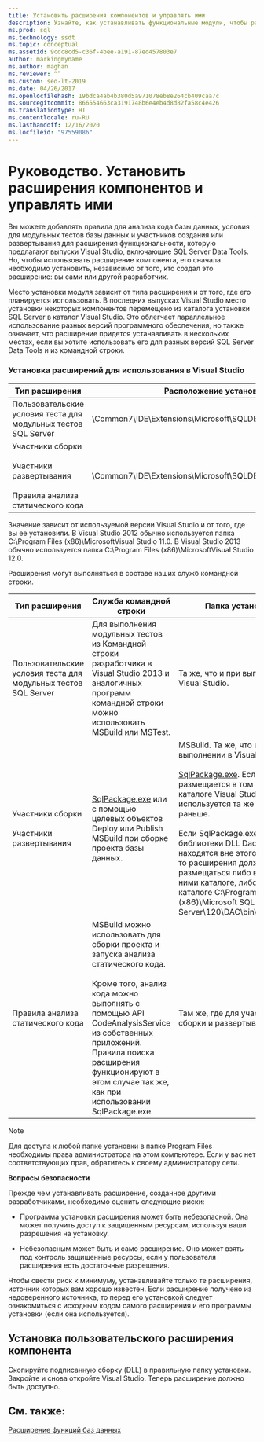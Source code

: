 ```yaml
---
title: Установить расширения компонентов и управлять ими
description: Узнайте, как устанавливать функциональные модули, чтобы расширять функциональные возможности SQL Server Data Tools, и откуда можно устанавливать модули различных типов.
ms.prod: sql
ms.technology: ssdt
ms.topic: conceptual
ms.assetid: 9cdc8cd5-c36f-4bee-a191-87ed457803e7
author: markingmyname
ms.author: maghan
ms.reviewer: “”
ms.custom: seo-lt-2019
ms.date: 04/26/2017
ms.openlocfilehash: 19bdca4ab4b380d5a971078eb8e264cb409caa7c
ms.sourcegitcommit: 866554663ca3191748b6e4eb4d8d82fa58c4e426
ms.translationtype: HT
ms.contentlocale: ru-RU
ms.lasthandoff: 12/16/2020
ms.locfileid: "97559086"
---
```

# <a name="how-to-install-and-manage-feature-extensions"></a>Руководство. Установить расширения компонентов и управлять ими

Вы можете добавлять правила для анализа кода базы данных, условия для модульных тестов базы данных и участников создания или развертывания для расширения функциональности, которую предлагают выпуски Visual Studio, включающие SQL Server Data Tools. Но, чтобы использовать расширение компонента, его сначала необходимо установить, независимо от того, кто создал это расширение: вы сами или другой разработчик.  
  
Место установки модуля зависит от типа расширения и от того, где его планируется использовать. В последних выпусках Visual Studio место установки некоторых компонентов перемещено из каталога установки SQL Server в каталог Visual Studio. Это облегчает параллельное использование разных версий программного обеспечения, но также означает, что расширение придется устанавливать в нескольких местах, если вы хотите использовать его для разных версий SQL Server Data Tools и из командной строки.  
  
### <a name="installing-extensions-for-use-inside-visual-studio"></a>Установка расширений для использования в Visual Studio  
  
|Тип расширения|Расположение установки|  
|------------------|--------------------|  
|Пользовательские условия теста для модульных тестов SQL Server|<Visual Studio Install Dir>\Common7\IDE\Extensions\\Microsoft\SQLDB\TestConditions|  
|Участники сборки<br /><br />Участники развертывания<br /><br />Правила анализа статического кода|<Visual Studio Install Dir>\Common7\IDE\Extensions\\Microsoft\SQLDB\DAC\120\Extensions|  
  
Значение <Visual Studio Install Dir> зависит от используемой версии Visual Studio и от того, где вы ее установили. В Visual Studio 2012 обычно используется папка C:\Program Files (x86)\\MicrosoftVisual Studio 11.0. В Visual Studio 2013 обычно используется папка C:\Program Files (x86)\\MicrosoftVisual Studio 12.0.  
  
Расширения могут выполняться в составе наших служб командной строки.  
  
|Тип расширения|Служба командной строки|Папка установки|  
|------------------|------------------------|------------------|  
|Пользовательские условия теста для модульных тестов SQL Server|Для выполнения модульных тестов из Командной строки разработчика в Visual Studio 2013 и аналогичных программ командной строки можно использовать MSBuild или MSTest.|Та же, что и при выполнении в Visual Studio.|  
|Участники сборки<br /><br />Участники развертывания|[SqlPackage.exe](../tools/sqlpackage/sqlpackage.md) или с помощью целевых объектов Deploy или Publish MSBuild при сборке проекта базы данных.|MSBuild. Та же, что и при выполнении в Visual Studio.<br /><br />[SqlPackage.exe](../tools/sqlpackage/sqlpackage.md). Если размещается в том же каталоге Visual Studio, то используется та же папка, что раньше.<br /><br />Если SqlPackage.exe и другие библиотеки DLL DacFx находятся вне этого каталога, то расширения должны размещаться либо в одном с ними каталоге, либо в каталоге C:\Program Files (x86)\\Microsoft SQL Server\120\DAC\bin\Extensions.|  
|Правила анализа статического кода|MSBuild можно использовать для сборки проекта и запуска анализа статического кода.<br /><br />Кроме того, анализ кода можно выполнять с помощью API CodeAnalysisService из собственных приложений. Правила поиска расширения функционируют в этом случае так же, как при использовании SqlPackage.exe.|Там же, где для участников сборки и развертывания.|  
  
> [!NOTE]  
> Для доступа к любой папке установки в папке Program Files необходимы права администратора на этом компьютере. Если у вас нет соответствующих прав, обратитесь к своему администратору сети.  
  
**Вопросы безопасности**  
  
Прежде чем устанавливать расширение, созданное другими разработчиками, необходимо оценить следующие риски:  
  
-   Программа установки расширения может быть небезопасной. Она может получить доступ к защищенным ресурсам, используя ваши разрешения на установку.  
  
-   Небезопасным может быть и само расширение. Оно может взять под контроль защищенные ресурсы, если у пользователя расширения есть достаточные разрешения.  
  
Чтобы свести риск к минимуму, устанавливайте только те расширения, источник которых вам хорошо известен. Если расширение получено из недоверенного источника, то перед его установкой следует ознакомиться с исходным кодом самого расширения и его программы установки (если она используется).  
  
## <a name="to-install-a-custom-feature-extension"></a>Установка пользовательского расширения компонента  
Скопируйте подписанную сборку (DLL) в правильную папку установки. Закройте и снова откройте Visual Studio. Теперь расширение должно быть доступно.  
  
## <a name="see-also"></a>См. также:  
[Расширение функций баз данных](../ssdt/extending-the-database-features.md)  
  

